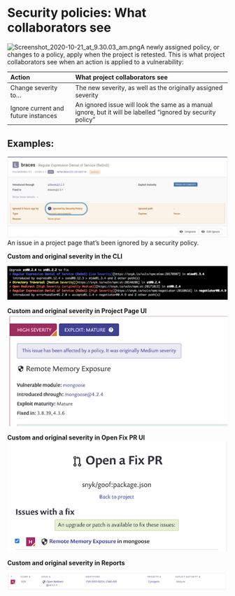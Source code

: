 # Security policies: What collaborators see

![Screenshot\_2020-10-21\_at\_9.30.03\_am.png](https://support.snyk.io/hc/article_attachments/360012380298/Screenshot_2020-10-21_at_9.30.03_am.png)A newly assigned policy, or changes to a policy, apply when the project is retested. This is what project collaborators see when an action is applied to a vulnerability:

| **Action** | **What project collaborators see** |
| :--- | :--- |
| Change severity to… | The new severity, as well as the originally assigned severity |
| Ignore current and future instances | An ignored issue will look the same as a manual ignore, but it will be labelled “ignored by security policy” |

## **Examples:**

![Screenshot\_2021-07-28\_at\_12.50.46.png](../../.gitbook/assets/screenshot_2021-07-28_at_12.50.46.png)An issue in a project page that’s been ignored by a security policy.

**Custom and original severity in the CLI**

![](../../.gitbook/assets/unnamed.png)

**Custom and original severity in Project Page UI**![unnamed-1.png](../../.gitbook/assets/unnamed-1.png)

**Custom and original severity in Open Fix PR UI**![unnamed-2.png](../../.gitbook/assets/unnamed-2.png)

**Custom and original severity in Reports**

![](../../.gitbook/assets/screenshot_2020-10-21_at_9.30.03_am.png)

